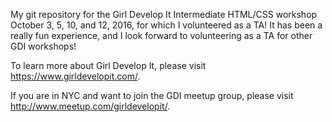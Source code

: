My git repository for the Girl Develop It Intermediate HTML/CSS workshop October 3, 5, 10, and 12, 2016, for which I volunteered as a TA! It has been a really fun experience, and I look forward to volunteering as a TA for other GDI workshops!

To learn more about Girl Develop It, please visit https://www.girldevelopit.com/.

If you are in NYC and want to join the GDI meetup group, please visit http://www.meetup.com/girldevelopit/.
